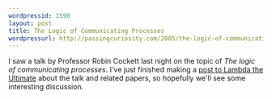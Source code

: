 ```yaml
--- 
wordpressid: 1590
layout: post
title: The Logic of Communicating Processes
wordpressurl: http://passingcuriosity.com/2005/the-logic-of-communicating-processes/
---
```

I saw a talk by Professor Robin Cockett last night on the topic of <span style="font-style: italic">The logic of communicating processes</span>. I've just finished making a <a href="http://lambda-the-ultimate.org/node/view/704">post to Lambda the Ultimate</a> about the talk and related papers, so hopefully we'll see some interesting discussion.
